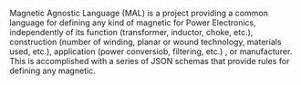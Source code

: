 Magnetic Agnostic Language (MAL) is a project providing a common language for defining any kind of magnetic for Power Electronics, independently of its function (transformer, inductor, choke, etc.), construction (number of winding, planar or wound technology, materials used, etc.), application (power conversiob, filtering, etc.) , or manufacturer.
This is accomplished with a series of JSON schemas that provide rules for defining any magnetic.